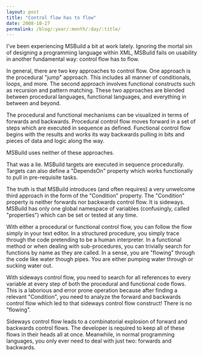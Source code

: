 ```yaml
---
layout: post
title: "Control flow has to flow"
date: 2008-10-27
permalink: /blog/:year/:month/:day/:title/
---
```


I've been experiencing MSBuild a bit at work lately. Ignoring the mortal sin of
designing a programming language within XML, MSBuild fails on usability in
another fundamental way: control flow has to flow.

In general, there are two key approaches to control flow. One approach is the
procedural "jump" approach. This includes all manner of conditionals, loops,
and more. The second approach involves functional constructs such as recursion
and pattern matching. These two approaches are blended between procedural
languages, functional languages, and everything in between and beyond.

The procedural and functional mechanisms can be visualized in terms of forwards
and backwards. Procedural control flow moves forward in a set of steps which
are executed in sequence as defined. Functional control flow begins with the
results and works its way backwards pulling in bits and pieces of data and
logic along the way.

MSBuild uses neither of these approaches.

That was a lie. MSBuild targets are executed in sequence procedurally. Targets
can also define a "DependsOn" property which works functionally to pull in
pre-requisite tasks.

The truth is that MSBuild introduces (and often requires) a very unwelcome
third approach in the form of the "Condition" property. The "Condition"
property is neither forwards nor backwards control flow. It is sideways.
MSBuild has only one global namespace of variables (confusingly, called
"properties") which can be set or tested at any time.

With either a procedural or functional control flow, you can follow the flow
simply in your text editor. In a structured procedure, you simply trace through
the code pretending to be a human interpreter. In a functional method or when
dealing with sub-procedures, you can trivially search for functions by name as
they are called. In a sense, you are "flowing" through the code like water
though pipes. You are either pumping water through or sucking water out.

With sideways control flow, you need to search for all references to every
variable at every step of both the procedural and functional code flows. This
is a laborious and error prone operation because after finding a relevant
"Condition", you need to analyze the forward and backwards control flow which
led to that sideways control flow construct! There is no "flowing".

Sideways control flow leads to a combinatorial explosion of forward and
backwards control flows. The developer is required to keep all of these flows
in their heads all at once. Meanwhile, in normal programming languages, you
only ever need to deal with just two: forwards and backwards.
